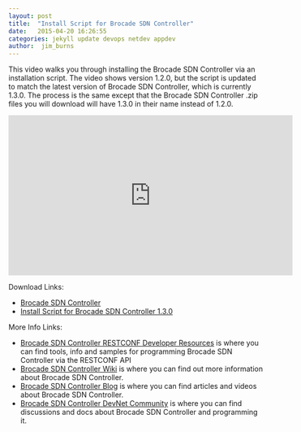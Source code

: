 ```yaml
---
layout: post
title:  "Install Script for Brocade SDN Controller"
date:   2015-04-20 16:26:55
categories: jekyll update devops netdev appdev
author:  jim_burns
---
```


This video walks you through installing the Brocade SDN Controller via an installation script.  The video shows version 1.2.0, but the script is updated to match the latest version of Brocade SDN Controller, which is currently 1.3.0.  The process is the same except that the Brocade SDN Controller .zip files you will download will have 1.3.0 in their name instead of 1.2.0.

<iframe width="560" height="315" src="https://www.youtube.com/embed/blfWoIiMqb0" frameborder="0" allowfullscreen></iframe> 

Download Links:

 * <a href="http://www.brocade.com/forms/jsp/vyatta-controller/index.jsp?src=WS&lsd=BRCD&lst=Banner&cn=SDN-GDG-15Q1-EVAL-Vyatta-Controller&intcmp=lp_vyatta_controller_download_store_bn_00001" target="_blank">Brocade SDN Controller</a> 
 * <a href="https://github.com/brcdcomm/bvc_install_script" target="_blank">Install Script for Brocade SDN Controller 1.3.0</a> 


More Info Links:

 * <a href="https://github.com/BRCDcomm/BVC/wiki/RESTCONF-Developer-Resources" target="_blank">Brocade SDN Controller RESTCONF Developer Resources</a> is where you can find tools, info and samples for programming Brocade SDN Controller via the RESTCONF API
 * <a href="https://github.com/BRCDcomm/BVC/wiki" target="_blank">Brocade SDN Controller Wiki</a> is where you can find out more information about Brocade SDN Controller.
 * <a href="https://brcdcomm.github.io/BVC/" target="_blank">Brocade SDN Controller Blog</a> is where you can find articles and videos about Brocade SDN Controller.
 * <a href="http://community.brocade.com/t5/DevNet/ct-p/APISupport" target="_blank">Brocade SDN Controller DevNet Community</a> is where you can find discussions and docs about Brocade SDN Controller and programming it.

[InstallBVC]: http://brcdcomm.github.io/BVC/jekyll/update/devops/netdev/appdev/2015/01/19/install-brocade-vyatta-controller.html
[ProgramOpenFlow]: http://brcdcomm.github.io/BVC/jekyll/update/devops/netdev/appdev/2015/02/10/restconf-app-1.html
